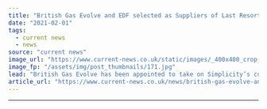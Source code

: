 ```yaml
---
title: "British Gas Evolve and EDF selected as Suppliers of Last Resort"
date: "2021-02-01"
tags: 
  - current news
  - news
source: "current news"
image_url: "https://www.current-news.co.uk/static/images/_400x400_crop_center-center/EDF-customer-assistance-credit-EDF.jpg"
image_fp: "/assets/img/post_thumbnails/171.jpg"
lead: "​British Gas Evolve has been appointed to take on Simplicity’s customers, while EDF takes on Green Network Energy’s, following the collapse of the two small suppliers last week."
article_url: "https://www.current-news.co.uk/news/british-gas-evolve-and-edf-selected-as-suppliers-of-last-resort?utm_source=rss-feeds&utm_medium=rss&utm_campaign=rss"
---
```


---
